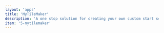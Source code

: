 ```yaml
---
layout: 'apps'
title: 'MyTileMaker'
description: 'A one stop solution for creating your own custom start screen tiles on Windows Phone. Pin Memo, Reminders, Shpping Lists, TODOs and Images to your start screen.'
item: '5-mytilemaker'
---
```

